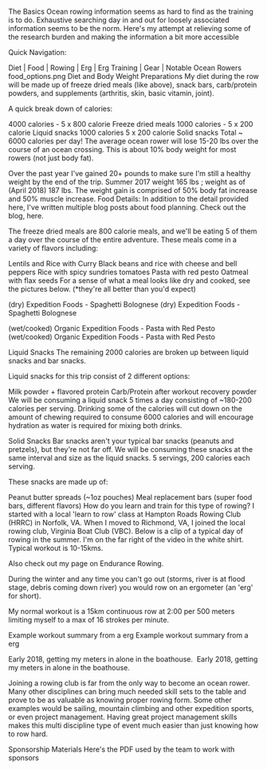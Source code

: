 The Basics
Ocean rowing information seems as hard to find as the training is to do. Exhaustive searching day in and out for loosely associated information seems to be the norm. Here's my attempt at relieving some of the research burden and making the information a bit more accessible

Quick Navigation:

Diet | Food | Rowing | Erg | Erg Training | Gear | Notable Ocean Rowers
food_options.png
Diet and Body Weight Preparations
My diet during the row will be made up of freeze dried meals (like above), snack bars, carb/protein powders, and supplements (arthritis, skin, basic vitamin, joint). 

A quick break down of calories:

4000 calories - 5 x 800 calorie Freeze dried meals
1000 calories - 5 x 200 calorie Liquid snacks
1000 calories 5 x 200 calorie Solid snacks
Total ~ 6000 calories per day!
The average ocean rower will lose 15-20 lbs over the course of an ocean crossing. This is about 10% body weight for most rowers (not just body fat). 

Over the past year I've gained 20+ pounds to make sure I'm still a healthy weight by the end of the trip.
Summer 2017 weight 165 lbs ; weight as of (April 2018) 187 lbs. The weight gain is comprised of 50% body fat increase and 50% muscle increase. 
Food Details:
In addition to the detail provided here, I've written multiple blog posts about food planning. Check out the blog, here.

The freeze dried meals are 800 calorie meals, and we'll be eating 5 of them a day over the course of the entire adventure. These meals come in a variety of flavors including:

Lentils and Rice with Curry
Black beans and rice with cheese and bell peppers 
Rice with spicy sundries tomatoes 
Pasta with red pesto 
Oatmeal with flax seeds
For a sense of what a meal looks like dry and cooked, see the pictures below. (*they're all better than you'd expect)

(dry) Expedition Foods - Spaghetti Bolognese
(dry) Expedition Foods - Spaghetti Bolognese

(wet/cooked) Organic Expedition Foods - Pasta with Red Pesto
(wet/cooked) Organic Expedition Foods - Pasta with Red Pesto

Liquid Snacks
The remaining 2000 calories are broken up between liquid snacks and bar snacks. 

Liquid snacks for this trip consist of 2 different options:

Milk powder + flavored protein
Carb/Protein after workout recovery powder 
We will be consuming a liquid snack 5 times a day consisting of ~180-200 calories per serving. Drinking some of the calories will cut down on the amount of chewing required to consume 6000 calories and will encourage hydration as water is required for mixing both drinks.

Solid Snacks
Bar snacks aren't your typical bar snacks (peanuts and pretzels), but they're not far off. We will be consuming these snacks at the same interval and size as the liquid snacks. 5 servings, 200 calories each serving. 

These snacks are made up of:

Peanut butter spreads (~1oz pouches)
Meal replacement bars (super food bars, different flavors)
How do you learn and train for this type of rowing?
I started with a local 'learn to row' class at Hampton Roads Rowing Club (HRRC) in Norfolk, VA. When I moved to Richmond, VA, I joined the local rowing club, Virginia Boat Club (VBC). Below is a clip of a typical day of rowing in the summer. I'm on the far right of the video in the white shirt. Typical workout is 10-15kms.

Also check out my page on Endurance Rowing.


During the winter and any time you can't go out (storms, river is at flood stage, debris coming down river) you would row on an ergometer (an 'erg' for short).

My normal workout is a 15km continuous row at 2:00 per 500 meters limiting myself to a max of 16 strokes per minute. 

Example workout summary from a erg
Example workout summary from a erg

Early 2018, getting my meters in alone in the boathouse.&nbsp;
Early 2018, getting my meters in alone in the boathouse. 

Joining a rowing club is far from the only way to become an ocean rower. Many other disciplines can bring much needed skill sets to the table and prove to be as valuable as knowing proper rowing form. Some other examples would be sailing, mountain climbing and other expedition sports, or even project management. Having great project management skills makes this multi discipline type of event much easier than just knowing how to row hard.

Sponsorship Materials
Here's the PDF used by the team to work with sponsors
